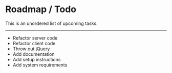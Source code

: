 # Roadmap / Todo
This is an unordered list of upcoming tasks.

---

- Refactor server code
- Refactor client code
- Throw out jQuery
- Add documentation
- Add setup instructions
- Add system requirements
